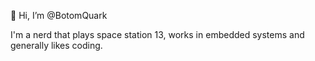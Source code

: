 👋 Hi, I’m @BotomQuark

I'm a nerd that plays space station 13, works in embedded systems and generally likes coding.

<!---
BotomQuark/BotomQuark is a ✨ special ✨ repository because its `README.md` (this file) appears on your GitHub profile.
You can click the Preview link to take a look at your changes.
--->
